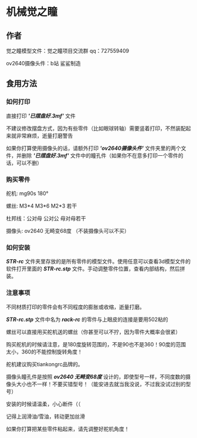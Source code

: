 # 机械觉之瞳
## 作者
觉之瞳模型文件：觉之瞳项目交流群 qq：727559409

ov2640摄像头件：b站 鲨鲨制造


## 食用方法
### 如何打印
直接打印 ***'已摆盘好.3mf'*** 文件

不建议修改摆盘方式，因为有些零件（比如眼球转轴）需要竖着打印，不然装配起来就非常麻烦，逝量打磨警告

如果你打算使用摄像头的话，请额外打印 ***'ov2640摄像头件'*** 文件夹里的两个文件，并删除 ***'已摆盘好.3mf'*** 文件中的瞳孔件（如果你不在意多打印一个零件的话，可以不删）


### 购买零件
舵机: mg90s 180° 

螺丝: M3\*4 M3\*6 M2\*3 若干

杜邦线：公对母 公对公 母对母若干

摄像头: ov2640 无畸变68度 （不装摄像头可以不买）


### 如何安装
***STR-rc*** 文件夹里存放的是所有零件的模型文件。使用任意可以查看3d模型文件的软件打开里面的 ***STR-rc.stp*** 文件。手动调整零件位置，查看内部结构，然后拼装。


### 注意事项
不同材质打印的零件会有不同程度的膨胀或收缩，逝量打磨。

***STR-rc.stp*** 文件中名为 ***rack-rc*** 的零件与上眼皮的连接是要用502粘的

螺丝可以直接用买舵机送的螺丝（你甚至可以不拧，因为零件大概率会很紧）

购买舵机的时候请注意，是180度旋转范围的，不是90也不是360！90度的范围太小，360的不能控制旋转角度！

舵机建议购买tiankongrc品牌的。

摄像头瞳孔件是按照 ***ov2640 无畸变68度*** 设计的，即使型号一样，不同度数的摄像头大小也不一样！不要买错型号！（能安进去就当我没说，不过我没试过别的型号）

安装的时候请温柔，小心断件（（

记得上润滑油/雪油，转动更加丝滑

如果你打算把某些零件粘起来，请先调整好舵机角度！

